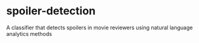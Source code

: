 # spoiler-detection
A classifier that detects spoilers in movie reviewers using natural language analytics methods
